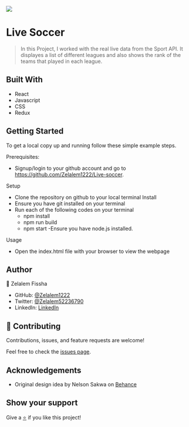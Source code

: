 [![](https://img.shields.io/badge/Microverse-Zelalem%20Fissha-blueviolet)](https://github.com/Zelalem1222)
# Live Soccer

>In this Project, I worked with the real live data from the Sport API. It displayes a list of different leagues and also shows the rank of the teams that played in each league. 



## Built With

- React
- Javascript
- CSS
- Redux



## Getting Started

To get a local copy up and running follow these simple example steps.


Prerequisites: 
   - Signup/login to your github account and go to https://github.com/Zelalem1222/Live-soccer.
   
Setup
   - Clone the repository on github to your local terminal
Install
   - Ensure you have git installed on your terminal
   - Run each of the following codes on your terminal
      -  npm install
      -  npm run build
      -  npm start
   -Ensure you have node.js installed.
  
Usage
   - Open the index.html file with your browser to view the webpage

## Author


👤 Zelalem Fissha

- GitHub: [@Zelalem1222](https://github.com/Zelalem1222)
- Twitter: [@Zelalem52236790](https://twitter.com/Zelalem52236790)
- LinkedIn: [LinkedIn](https://www.linkedin.com/in/zelalemfissha/)

## 🤝 Contributing

Contributions, issues, and feature requests are welcome!

Feel free to check the [issues page](https://github.com/Zelalem1222/Live-soccer/issues).

## Acknowledgements

- Original design idea by Nelson Sakwa on [Behance](https://www.behance.net/sakwadesignstudio)

## Show your support

Give a [⭐️](https://github.com/Zelalem1222/Live-soccer/stargazers) if you like this project!

